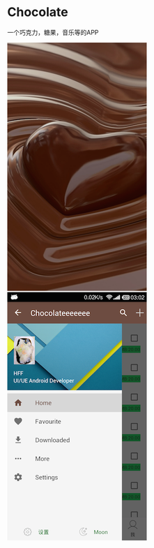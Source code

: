 # Chocolate
一个巧克力，糖果，音乐等的APP

<img src="/App_images/LAUNCHER.png" />
<img src="/App_images/capture.png" />
